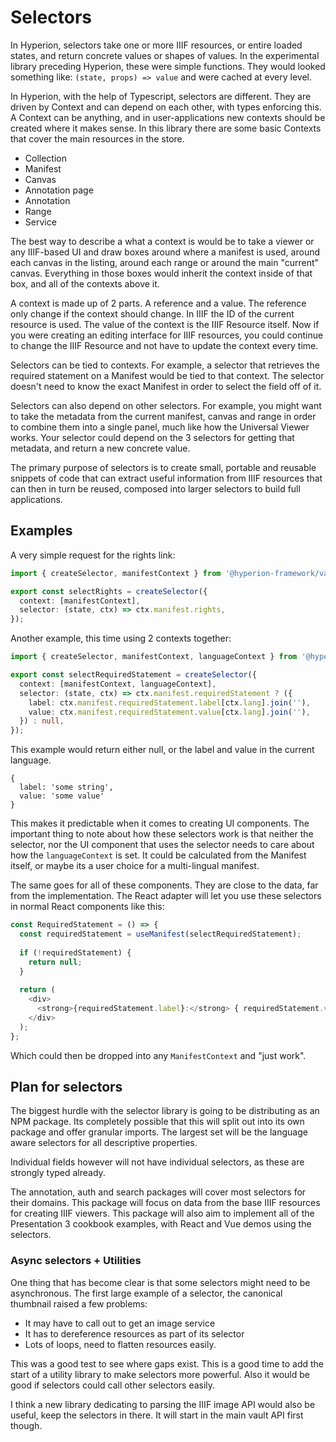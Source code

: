 # Selectors
In Hyperion, selectors take one or more IIIF resources, or entire loaded states, 
and return concrete values or shapes of values. In the experimental library 
preceding Hyperion, these were simple functions. They would looked something 
like:  `(state, props) => value` and were cached at every level. 

In Hyperion, with the help of Typescript, selectors are different. They are driven
by Context and can depend on each other, with types enforcing this. A Context
can be anything, and in user-applications new contexts should be created where it
makes sense. In this library there are some basic Contexts that cover the main 
resources in the store.

- Collection
- Manifest
- Canvas
- Annotation page
- Annotation
- Range
- Service

The best way to describe a what a context is would be to take a viewer or any IIIF-based
UI and draw boxes around where a manifest is used, around each canvas in the listing, around
each range or around the main "current" canvas. Everything in those boxes would inherit the context
inside of that box, and all of the contexts above it.

A context is made up of 2 parts. A reference and a value. The reference only change if the context should
change. In IIIF the ID of the current resource is used. The value of the context is the IIIF Resource itself.
Now if you were creating an editing interface for IIIF resources, you could continue to change the IIIF Resource
and not have to update the context every time.

Selectors can be tied to contexts. For example, a selector that retrieves the required statement on
a Manifest would be tied to that context. The selector doesn't need to know the exact Manifest in order
to select the field off of it. 

Selectors can also depend on other selectors. For example, you might want to take the metadata from 
the current manifest, canvas and range in order to combine them into a single panel, much like how the
Universal Viewer works. Your selector could depend on the 3 selectors for getting that metadata, and return
a new concrete value. 

The primary purpose of selectors is to create small, portable and reusable snippets of code that can 
extract useful information from IIIF resources that can then in turn be reused, composed into larger 
selectors to build full applications.

## Examples

A very simple request for the rights link:
```typescript
import { createSelector, manifestContext } from '@hyperion-framework/vault';

export const selectRights = createSelector({
  context: [manifestContext],
  selector: (state, ctx) => ctx.manifest.rights,
});
``` 

Another example, this time using 2 contexts together:

```typescript
import { createSelector, manifestContext, languageContext } from '@hyperion-framework/vault';

export const selectRequiredStatement = createSelector({
  context: [manifestContext, languageContext],
  selector: (state, ctx) => ctx.manifest.requiredStatement ? ({
    label: ctx.manifest.requiredStatement.label[ctx.lang].join(''),
    value: ctx.manifest.requiredStatement.value[ctx.lang].join(''),
  }) : null,
});
``` 

This example would return either null, or the label and value in the current language.
```
{
  label: 'some string',
  value: 'some value'
}
```

This makes it predictable when it comes to creating UI components. The important thing to note about 
how these selectors work is that neither the selector, nor the UI component that uses the selector needs
to care about how the `languageContext` is set. It could be calculated from the Manifest itself, or maybe
its a user choice for a multi-lingual manifest.

The same goes for all of these components. They are close to the data, far from the implementation. The
React adapter will let you use these selectors in normal React components like this:

```js
const RequiredStatement = () => {
  const requiredStatement = useManifest(selectRequiredStatement);
  
  if (!requiredStatement) {
    return null;
  }
  
  return (
    <div>
      <strong>{requiredStatement.label}:</strong> { requiredStatement.value }
    </div>
  );
};
```

Which could then be dropped into any `ManifestContext` and "just work". 

## Plan for selectors
The biggest hurdle with the selector library is going to be distributing as an NPM package.
Its completely possible that this will split out into its own package and offer granular 
imports. The largest set will be the language aware selectors for all descriptive properties.

Individual fields however will not have individual selectors, as these are strongly typed already.

The annotation, auth and search packages will cover most selectors for their domains. This package
will focus on data from the base IIIF resources for creating IIIF viewers. This package will also
aim to implement all of the Presentation 3 cookbook examples, with React and Vue demos using the
selectors.

### Async selectors + Utilities
One thing that has become clear is that some selectors might need to be asynchronous. The first large example of a selector, the canonical thumbnail raised a few problems:
- It may have to call out to get an image service
- It has to dereference resources as part of its selector
- Lots of loops, need to flatten resources easily.

This was a good test to see where gaps exist. This is a good time to add the start of a utility library to make selectors more powerful. Also it would be good if selectors could call other selectors easily.

I think a new library dedicating to parsing the IIIF image API would also be useful, keep the selectors in there. It will start in the main vault API first though.
